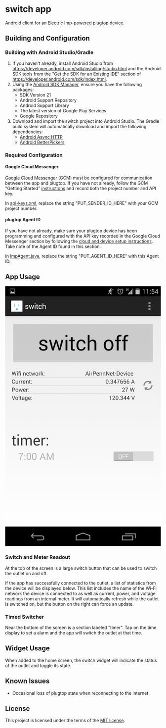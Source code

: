switch app
======================

Android client for an Electric Imp-powered plugtop device.

Building and Configuration
-----

### Building with Android Studio/Gradle

1. If you haven't already, install Android Studio from https://developer.android.com/sdk/installing/studio.html and the Android SDK tools from the 
"Get the SDK for an Existing IDE" section of https://developer.android.com/sdk/index.html.
2. Using the [Android SDK Manager](https://developer.android.com/sdk/installing/adding-packages.html), ensure you have the following packages:
	* SDK Version 21
	* Android Support Repository
	* Android Support Library
	* The latest version of Google Play Services
	* Google Repository
3. Download and import the switch project into Android Studio.  The Gradle build system will automatically download and import the following dependencies:
	* [Android Async HTTP](http://loopj.com/android-async-http/)
	* [Android BetterPickers](https://github.com/derekbrameyer/android-betterpickers)

### Required Configuration

#### Google Cloud Messenger
[Google Cloud Messenger](https://developer.android.com/google/gcm/gcm.html) (GCM) must be configured for communication between the app and plugtop.  If you have not already, follow the GCM "Getting Started" [instructions](https://developer.android.com/google/gcm/gs.html) and record both the project number and API key.

In [api-keys.xml](app/src/main/res/values/api-keys.xml), replace the string "PUT_SENDER_ID_HERE" with your GCM project number.

#### plugtop Agent ID
If you have not already, make sure your plugtop device has been programming and configured with the API key recorded in the Google Cloud Messenger section by following the [cloud and device setup instructions](README-SETUP-CLOUD.md).  Take note of the Agent ID found in this section.

In [ImpAgent.java](app/src/main/java/org/shapiro/doron/impswitch/comms/ImpAgent.java), replace the string "PUT_AGENT_ID_HERE" with this Agent ID.

App Usage
-----
![](images/screenshot-main.png)

### Switch and Meter Readout
At the top of the screen is a large switch button that can be used to switch the outlet on and off.

If the app has successfully connected to the outlet, a list of statistics from the device will be displayed below.  This list includes the name of the Wi-Fi network the device is connected to as well as current, power, and voltage readings from an internal meter.  It will automatically refresh while the outlet is switched on, but the button on the right can force an update.

### Timed Switcher
Near the bottom of the screen is a section labeled "timer".  Tap on the time display to set a alarm and the app will switch the outlet at that time.

Widget Usage
-----

When added to the home screen, the switch widget will indicate the status of the outlet and toggle its state.

Known Issues
----
* Occasional loss of plugtop state when reconnecting to the internet

License
----
This project is licensed under the terms of the [MIT license](LICENSE.txt).
